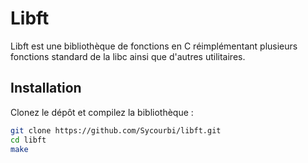 # Libft

Libft est une bibliothèque de fonctions en C réimplémentant plusieurs fonctions standard de la libc ainsi que d'autres utilitaires.

## Installation

Clonez le dépôt et compilez la bibliothèque :

```bash
git clone https://github.com/Sycourbi/libft.git
cd libft
make

